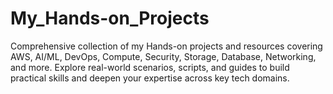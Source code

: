 # My_Hands-on_Projects
Comprehensive collection of my Hands-on projects and resources covering AWS, AI/ML, DevOps, Compute, Security, Storage, Database, Networking, and more. Explore real-world scenarios, scripts, and guides to build practical skills and deepen your expertise across key tech domains.
